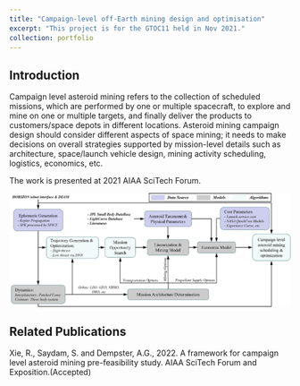 ```yaml
---
title: "Campaign-level off-Earth mining design and optimisation"
excerpt: "This project is for the GTOC11 held in Nov 2021."
collection: portfolio
---
```


## Introduction
Campaign level asteroid mining refers to the collection of scheduled missions, which are performed by one or multiple spacecraft, to explore and mine on one or multiple targets, and finally deliver the products to customers/space depots in different locations. Asteroid mining campaign design should consider different aspects of space mining; it needs to make decisions on overall strategies supported by mission-level details such as architecture, space/launch vehicle design, mining activity scheduling, logistics, economics, etc. 

The work is presented at 2021 AIAA SciTech Forum.

![Mining Campaign](/images/project5.png "Mining Campaign")


## Related Publications
Xie, R., Saydam, S. and Dempster, A.G., 2022. A framework for campaign level asteroid mining pre-feasibility study. AIAA SciTech Forum and Exposition.(Accepted)